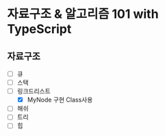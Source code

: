 # 자료구조 & 알고리즘 101 with TypeScript
## 자료구조
- [ ] 큐
- [ ] 스택
- [ ] 링크드리스트
  - [x] MyNode 구현 Class사용
- [ ] 해쉬
- [ ] 트리
- [ ] 힙